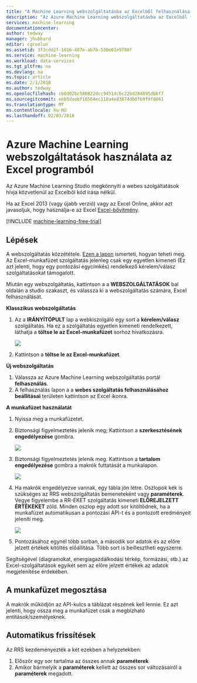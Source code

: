 ```yaml
---
title: "A Machine Learning webszolgáltatásba az Excelből felhasználása |} Microsoft Docs"
description: "Az Azure Machine Learning webszolgáltatásba az Excelből felhasználása"
services: machine-learning
documentationcenter: 
author: tedway
manager: jhubbard
editor: cgronlun
ms.assetid: 3f3cdd2f-1816-487e-ab78-530e01e9788f
ms.service: machine-learning
ms.workload: data-services
ms.tgt_pltfrm: na
ms.devlang: na
ms.topic: article
ms.date: 2/1/2018
ms.author: tedway
ms.openlocfilehash: cb0d02bc580822dcc9451dc6c22bd28d895dbbf7
ms.sourcegitcommit: eeb5daebf10564ec110a4e83874db0fb9f9f8061
ms.translationtype: MT
ms.contentlocale: hu-HU
ms.lasthandoff: 02/03/2018
---
```

# <a name="consuming-an-azure-machine-learning-web-service-from-excel"></a>Azure Machine Learning webszolgáltatások használata az Excel programból
 Az Azure Machine Learning Studio megkönnyíti a webes szolgáltatások hívja közvetlenül az Excelből kód írása nélkül.

Ha az Excel 2013 (vagy újabb verzió) vagy az Excel Online, akkor azt javasoljuk, hogy használja-e az Excel [Excel-bővítmény](excel-add-in-for-web-services.md).

[!INCLUDE [machine-learning-free-trial](../../../includes/machine-learning-free-trial.md)]

## <a name="steps"></a>Lépések
A webszolgáltatás közzététele. [Ezen a lapon](walkthrough-5-publish-web-service.md) ismerteti, hogyan teheti meg. Az Excel-munkafüzet szolgáltatás jelenleg csak egy egyetlen kimeneti (Ez azt jelenti, hogy egy pontozási egycímkés) rendelkező kérelem/válasz szolgáltatásokat támogatott. 

Miután egy webszolgáltatás, kattintson a a **WEBSZOLGÁLTATÁSOK** bal oldalán a studio szakaszt, és válassza ki a webszolgáltatás számára, Excel felhasználását.

**Klasszikus webszolgáltatás**

1. Az a **IRÁNYÍTÓPULT** lap a webkiszolgáló egy sort a **kérelem/válasz** szolgáltatás. Ha ez a szolgáltatás egyetlen kimeneti rendelkezett, láthatja a **töltse le az Excel-munkafüzet** sorhoz hivatkozásra.
   
    ![][1]
2. Kattintson a **töltse le az Excel-munkafüzet**.

**Új webszolgáltatás**

1. Válassza az Azure Machine Learning webszolgáltatás portál **felhasználás**.
2. A felhasználás lapon a a **webes szolgáltatás felhasználásához beállításai** területen kattintson az Excel ikonra.

**A munkafüzet használatát**

1. Nyissa meg a munkafüzetet.
2. Biztonsági figyelmeztetés jelenik meg; Kattintson a **szerkesztésének engedélyezése** gombra.
   
    ![][2]
3. Biztonsági figyelmeztetés jelenik meg. Kattintson a **tartalom engedélyezése** gombra a makrók futtatását a munkalapon.
   
    ![][3]
4. Ha makrók engedélyezve vannak, egy tábla jön létre. Oszlopok kék is szükséges az RRS webszolgáltatás bemeneteként vagy **paraméterek**. Vegye figyelembe a RR-EKET szolgáltatás kimeneti **ELŐREJELZETT ÉRTÉKEKET** zöld. Minden oszlop egy adott sor kitöltődnek, ha a munkafüzet automatikusan a pontozási API-t és a pontozott eredményeit jeleníti meg.
   
    ![][4]
5. Pontozásához egynél több sorban, a második sor adatok és az előre jelzett értékek kitöltés előállítása. Több sort is beillesztheti egyszerre.

Segítségével (diagramokat, energiagazdálkodási térkép, formázási, stb.) az Excel-szolgáltatások egyikét sem az előre jelzett értékek az adatok megjelenítése érdekében.    

## <a name="sharing-your-workbook"></a>A munkafüzet megosztása
A makrók működjön az API-kulcs a táblázat részének kell lennie. Ez azt jelenti, hogy ossza meg a munkafüzet csak a megbízható entitások/személyeknek.

## <a name="automatic-updates"></a>Automatikus frissítések
Az RRS kezdeményezték a két ezekben a helyzetekben:

1. Először egy sor tartalma az összes annak **paraméterek**
2. Amikor bármelyik a **paraméterek** kellett az összes sor változásairól a **paraméterek** megadott.

[1]: ./media/consuming-from-excel/excellink.png
[2]: ./media/consuming-from-excel/enableeditting.png
[3]: ./media/consuming-from-excel/enablecontent.png
[4]: ./media/consuming-from-excel/sampletable.png
